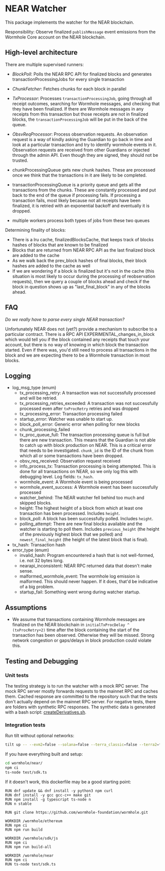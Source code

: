 # NEAR Watcher
This package implements the watcher for the NEAR blockchain.

Responsibility: Observe finalized `publishMessage` event emissions from the Wormhole Core account on the NEAR blockchain.

## High-level architecture
There are multiple supervised runners:
* *BlockPoll*: Polls the NEAR RPC API for finalized blocks and generates transactionProcessingJobs for every single transaction
* *ChunkFetcher*: Fetches chunks for each block in parallel
* *TxProcessor*: Processes `transactionProcessingJob`, going through all receipt outcomes, searching for Wormhole messages, and checking that they have been finalized. If there are Wormhole messages in any receipts from this transaction but those receipts are not in finalized blocks, the `transactionProcessingJob` will be put in the back of the queue.
* *ObsvReqProcessor*: Process observation requests. An observation request is a way of kindly asking the Guardian to go back in time and look at a particular transaction and try to identify wormhole events in it. Observation requests are received from other Guardians or injected through the admin API. Even though they are signed, they should not be trusted.


* chunkProcessingQueue gets new chunk hashes.
	These are processed once we think that the transactions in it are likely to be completed.
* transactionProcessingQueue is a priority queue and gets all the transactions from the chunks.
	These are constantly processed and put back to the end of the queue if processing fails.
	If processing a transaction fails, most likely because not all receipts have been finalized, it is retried with an exponential backoff and eventually it is dropped.
* multiple workers process both types of jobs from these two queues

Determining finality of blocks:
* There is a lru cache, finalizedBlocksCache, that keeps track of blocks hashes of blocks that are known to be finalized
* Blocks that are returned from NEAR RPC API as the last finalized block are added to the cache
* As we walk back the prev_block hashes of final blocks, their block hashes are added to the cache as well
* If we are wondering if a block is finalized but it's not in the cache (this situation is most likely to occur
	during the processing of reobservation requests), then we query a couple of blocks ahead and check if the block in
	question shows up as "last_final_block" in any of the blocks ahead.

## FAQ
*Do we really have to parse every single NEAR transaction?*

Unfortunately NEAR does not (yet?) provide a mechanism to subscribe to a particular contract.
There is a RPC API EXPERIMENTAL_changes_in_block which would tell you if the block contained any receipts that touch your account, but there is no way of knowing in which block the transaction started. Even if there was, you'd still need to process all transactions in the block and we are expecting there to be a Wormhole transaction in most blocks.

## Logging
* log_msg_type (enum)
	* tx_processing_retry: A transaction was not successfully processed and will be retried.
	* tx_processing_retries_exceeded: A transaction was not successfully processed even after `txProcRetry` retries and was dropped
	* tx_processing_error: Transaction processing failed
	* startup_error: Watcher was unable to start up.
	* block_poll_error: Generic error when polling for new blocks
	* chunk_processing_failed
	* tx_proc_queue_full: The transaction processing queue is full but there are new transaction. This means that the Guardian is not able to catch up with block production on NEAR. This is a critical error that needs to be investigated. `chunk_id` is the ID of the chunk from which all or some transactions have been dropped.
	* obsv_req_received: Observation request received
	* info_process_tx: Transaction processing is being attempted. This is done for all transactions on NEAR, so we only log this with debugging level. Log fields: `tx_hash`.
	* wormhole_event: A Wormhole event is being processed
	* wormhole_event_success: A Wormhole event has been successfully processed
	* watcher_behind: The NEAR watcher fell behind too much and skipped blocks.
	* height: The highest height of a block from which at least one transaction has been processed. Includes `height`.
	* block_poll: A block has been successfully polled. Includes `height`.
	* polling_attempt: There are new final blocks available and the watcher is starting to poll them. Includes `previous_height` (the height of the previously highest block that we polled) and `newest_final_height` (the height of the latest block that is final).
* tx_hash: Transaction hash
* error_type (enum)
	* invalid_hash: Program encountered a hash that is not well-formed, i.e. not 32 bytes long.
	* nearapi_inconsistent: NEAR RPC returned data that doesn't make sense.<!-- cspell:disable-line -->
	* malformed_wormhole_event: The wormhole log emission is malformed. This should never happen. If it does, that'd be indicative of a big problem.
	* startup_fail: Something went wrong during watcher startup.


## Assumptions
* We assume that transactions containing Wormhole messages are finalized on the NEAR blockchain in `initialTxProcDelay ^ (txProcRetry+2)` time after the block containing the start of the transaction has been observed. Otherwise they will be missed. Strong network congestion or gaps/delays in block production could violate this.

## Testing and Debugging

### Unit tests
The testing strategy is to run the watcher with a mock RPC server. The mock RPC server mostly forwards requests to the mainnet RPC and caches them. Cached response are committed to the repository such that the tests don't actually depend on the mainnet RPC server.
For negative tests, there are folders with synthetic RPC responses. The synthetic data is generated with a bash script: [createDerivatives.sh](nearapi/mock/createDeriviates.sh).

### Integration tests
Run tilt without optional networks:
```sh
tilt up -- --evm2=false --solana=false --terra_classic=false --terra2=false
```

If you have everything built and setup:
```sh
cd wormhole/near/
npm ci
ts-node test/sdk.ts
```

If it doesn't work, this dockerfile may be a good starting point:
```docker
RUN dnf update && dnf install -y python3 npm curl
RUN dnf install -y gcc gcc-c++ make git
RUN npm install -g typescript ts-node n
RUN n stable

RUN git clone https://github.com/wormhole-foundation/wormhole.git

WORKDIR /wormhole/ethereum
RUN npm ci
RUN npm run build

WORKDIR /wormhole/sdk/js
RUN npm ci
RUN npm run build-all

WORKDIR /wormhole/near
RUN npm ci
RUN ts-node test/sdk.ts
```

